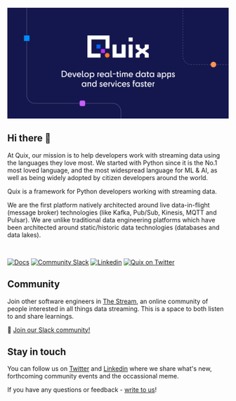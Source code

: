 ![Quix - More than managed Kafka](https://github.com/quixio/.github/blob/main/profile/Quix-GitHub-banner.jpg)

## Hi there 👋

At Quix, our mission is to help developers work with streaming data using the languages they love most. We started with Python since it is the No.1 most loved language, and the most widespread language for ML & AI, as well as being widely adopted by citizen developers around the world.

Quix is a framework for Python developers working with streaming data.

We are the first platform natively architected around live data-in-flight (message broker) technologies (like Kafka, Pub/Sub, Kinesis, MQTT and Pulsar). We are unlike traditional data engineering platforms which have been architected around static/historic data technologies (databases and data lakes).

![]()

[![Docs](https://img.shields.io/badge/-Docs-red?logo=read-the-docs)](https://www.quix.io/docs/client-library-intro.html)
[![Community Slack](https://img.shields.io/badge/Community%20Slack-blueviolet?logo=slack)](https://quix.io/slack-invite)
[![Linkedin](https://img.shields.io/badge/LinkedIn-0A66C2.svg?logo=linkedin)](https://www.linkedin.com/company/70925173/)
[![Quix on Twitter](https://img.shields.io/twitter/url?label=Twitter&style=social&url=https%3A%2F%2Ftwitter.com%2Fquix_io)](https://twitter.com/quix_io)


## Community

Join other software engineers in [The Stream](https://quix.io/slack-invite), an online community of people interested in all things data streaming. This is a space to both listen to and share learnings.

🙌  [Join our Slack community!](https://quix.io/slack-invite)



## Stay in touch

You can follow us on [Twitter](https://twitter.com/quix_io) and [Linkedin](https://www.linkedin.com/company/70925173) where we share what's new, forthcoming community events and the occassional meme.  

If you have any questions or feedback - [write to us](https://quix.io/company/#get-in-touch)!
<!--

**Here are some ideas to get you started:**

🙋‍♀️ A short introduction - what is your organization all about?
🌈 Contribution guidelines - how can the community get involved?
👩‍💻 Useful resources - where can the community find your docs? Is there anything else the community should know?
🍿 Fun facts - what does your team eat for breakfast?
🧙 Remember, you can do mighty things with the power of [Markdown](https://docs.github.com/github/writing-on-github/getting-started-with-writing-and-formatting-on-github/basic-writing-and-formatting-syntax)
-->
